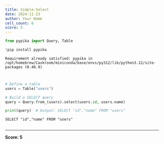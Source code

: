 ```yaml
---
title: Simple-Select
date: 2024-11-23
author: Your Name
cell_count: 6
score: 5
---
```


```python
from pypika import Query, Table
```


```python
!pip install pypika
```

    Requirement already satisfied: pypika in /opt/homebrew/Caskroom/miniconda/base/envs/py312/lib/python3.12/site-packages (0.48.9)



```python

```


```python

# Define a table
users = Table("users")

# Build a SELECT query
query = Query.from_(users).select(users.id, users.name)
```


```python
print(query)  # Output: SELECT "id","name" FROM "users"
```

    SELECT "id","name" FROM "users"



```python

```


---
**Score: 5**
